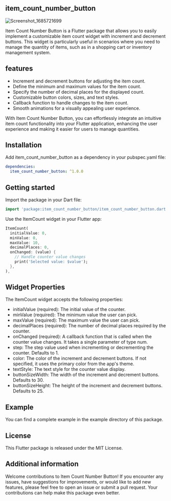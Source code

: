 ## item_count_number_button

![Screenshot_1685721699](https://github.com/codewithprash/item_count_number_button/assets/87913082/2a9112d2-0984-4a1c-a477-f226919f553d)

Item Count Number Button is a Flutter package that allows you to easily implement a customizable item count widget with increment and decrement buttons. This widget is particularly useful in scenarios where you need to manage the quantity of items, such as in a shopping cart or inventory management system.

## features

- Increment and decrement buttons for adjusting the item count.
- Define the minimum and maximum values for the item count.
- Specify the number of decimal places for the displayed count.
- Customizable button colors, sizes, and text styles.
- Callback function to handle changes to the item count.
- Smooth animations for a visually appealing user experience.


With Item Count Number Button, you can effortlessly integrate an intuitive item count functionality into your Flutter application, enhancing the user experience and making it easier for users to manage quantities.

## Installation

Add item_count_number_button as a dependency in your pubspec.yaml file:

```yaml
dependencies:
  item_count_number_button: ^1.0.0

```

## Getting started

Import the package in your Dart file:

```dart
import 'package:item_count_number_button/item_count_number_button.dart';
```

Use the ItemCount widget in your Flutter app:

```dart
ItemCount(
  initialValue: 0,
  minValue: 0,
  maxValue: 10,
  decimalPlaces: 0,
  onChanged: (value) {
    // Handle counter value changes
    print('Selected value: $value');
  },
),
```
## Widget Properties

The ItemCount widget accepts the following properties:

- initialValue (required): The initial value of the counter.
- minValue (required): The minimum value the user can pick.
- maxValue (required): The maximum value the user can pick.
- decimalPlaces (required): The number of decimal places required by the counter.
- onChanged (required): A callback function that is called when the counter value changes. It takes a single parameter of type num.
- step: The step value used when incrementing or decrementing the counter. Defaults to 1.
- color: The color of the increment and decrement buttons. If not specified, it uses the primary color from the app's theme.
- textStyle: The text style for the counter value display.
- buttonSizeWidth: The width of the increment and decrement buttons. Defaults to 30.
- buttonSizeHeight: The height of the increment and decrement buttons. Defaults to 25.

## Example

You can find a complete example in the example directory of this package.

## License

This Flutter package is released under the MIT License.


## Additional information

Welcome contributions to Item Count Number Button! If you encounter any issues, have suggestions for improvements, or would like to add new features, please feel free to open an issue or submit a pull request. Your contributions can help make this package even better.

